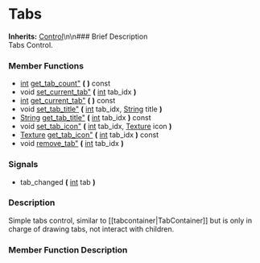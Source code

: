 #  Tabs  
**Inherits:** [Control](class_control)\\n\\n###  Brief Description  
Tabs Control.
###  Member Functions 
  * [int](class_int) [get_tab_count"](#get_tab_count) **(** **)** const
  * void [set_current_tab"](#set_current_tab) **(** [int](class_int) tab_idx  **)**
  * [int](class_int) [get_current_tab"](#get_current_tab) **(** **)** const
  * void [set_tab_title"](#set_tab_title) **(** [int](class_int) tab_idx, [String](class_string) title  **)**
  * [String](class_string) [get_tab_title"](#get_tab_title) **(** [int](class_int) tab_idx  **)** const
  * void [set_tab_icon"](#set_tab_icon) **(** [int](class_int) tab_idx, [Texture](class_texture) icon  **)**
  * [Texture](class_texture) [get_tab_icon"](#get_tab_icon) **(** [int](class_int) tab_idx  **)** const
  * void [remove_tab"](#remove_tab) **(** [int](class_int) tab_idx  **)**
###  Signals  
  * <a name="tab_changed">tab_changed</a> **(** [int](class_int) tab  **)**
###  Description  
Simple tabs control, similar to [[tabcontainer|TabContainer]] but is only in charge of drawing tabs, not interact with children.
###  Member Function Description  

